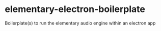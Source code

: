 # elementary-electron-boilerplate
Boilerplate(s) to run the elementary audio engine within an electron app
